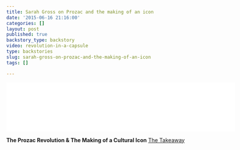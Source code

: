 ```yaml
---
title: Sarah Gross on Prozac and the making of an icon
date: '2015-06-16 21:16:00'
categories: []
layout: post
published: true
backstory_type: backstory
video: revolution-in-a-capsule
type: backstories
slug: sarah-gross-on-prozac-and-the-making-of-an-icon
tags: []

---
```

<iframe width="600" height="130" frameborder="0" scrolling="no" src="//www.thetakeaway.org/widgets/ondemand_player/takeaway/#file=%2Faudio%2Fxspf%2F401528%2F"></iframe>

**The Prozac Revolution & The Making of a Cultural Icon**
[The Takeaway](http://www.thetakeaway.org/story/prozac-transformative-drug-depression-and-drug-companies/)

